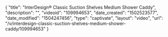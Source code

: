 {
    "title": "InterDesign&reg; Classic Suction Shelves Medium Shower Caddy",
    "description": "",
    "videoid": "109994653",
    "date_created": "1502523577",
    "date_modified": "1504247456",
    "type": "captivate",
    "layout": "video",
    "url": "\/v\/interdesign-classic-suction-shelves-medium-shower-caddy\/109994653"
}